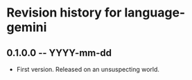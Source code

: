 # Revision history for language-gemini

## 0.1.0.0 -- YYYY-mm-dd

* First version. Released on an unsuspecting world.
